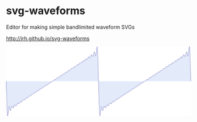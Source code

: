 # svg-waveforms
Editor for making simple bandlimited waveform SVGs

http://irh.github.io/svg-waveforms

![Example](example.png)

